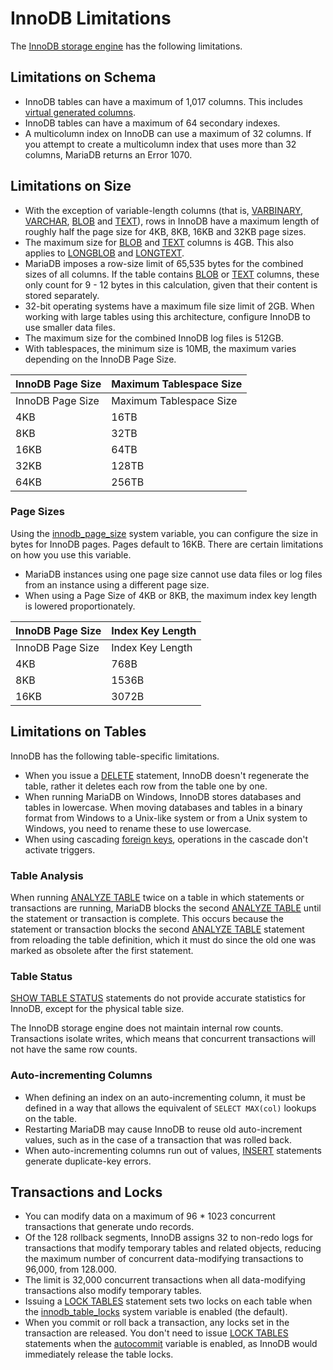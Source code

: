 
# InnoDB Limitations

The [InnoDB storage engine](README.md) has the following limitations.


## Limitations on Schema


* InnoDB tables can have a maximum of 1,017 columns. This includes [virtual generated columns](../../sql-statements-and-structure/sql-statements/data-definition/create/generated-columns.md).
* InnoDB tables can have a maximum of 64 secondary indexes.
* A multicolumn index on InnoDB can use a maximum of 32 columns. If you attempt to create a multicolumn index that uses more than 32 columns, MariaDB returns an Error 1070.


## Limitations on Size


* With the exception of variable-length columns (that is, [VARBINARY](../../data-types/string-data-types/varbinary.md), [VARCHAR](../../data-types/string-data-types/varchar.md), [BLOB](../../data-types/string-data-types/blob.md) and [TEXT](../../data-types/string-data-types/text.md)), rows in InnoDB have a maximum length of roughly half the page size for 4KB, 8KB, 16KB and 32KB page sizes.
* The maximum size for [BLOB](../../data-types/string-data-types/blob.md) and [TEXT](../../data-types/string-data-types/text.md) columns is 4GB. This also applies to [LONGBLOB](../../data-types/string-data-types/longblob.md) and [LONGTEXT](../../data-types/string-data-types/longtext.md).
* MariaDB imposes a row-size limit of 65,535 bytes for the combined sizes of all columns. If the table contains [BLOB](../../data-types/string-data-types/blob.md) or [TEXT](../../data-types/string-data-types/text.md) columns, these only count for 9 - 12 bytes in this calculation, given that their content is stored separately.
* 32-bit operating systems have a maximum file size limit of 2GB. When working with large tables using this architecture, configure InnoDB to use smaller data files.
* The maximum size for the combined InnoDB log files is 512GB.
* With tablespaces, the minimum size is 10MB, the maximum varies depending on the InnoDB Page Size.



| InnoDB Page Size | Maximum Tablespace Size |
| --- | --- |
| InnoDB Page Size | Maximum Tablespace Size |
| 4KB | 16TB |
| 8KB | 32TB |
| 16KB | 64TB |
| 32KB | 128TB |
| 64KB | 256TB |



### Page Sizes


Using the [innodb_page_size](innodb-system-variables.md#innodb_page_size) system variable, you can configure the size in bytes for InnoDB pages. Pages default to 16KB. There are certain limitations on how you use this variable.


* MariaDB instances using one page size cannot use data files or log files from an instance using a different page size.
* When using a Page Size of 4KB or 8KB, the maximum index key length is lowered proportionately.



| InnoDB Page Size | Index Key Length |
| --- | --- |
| InnoDB Page Size | Index Key Length |
| 4KB | 768B |
| 8KB | 1536B |
| 16KB | 3072B |



## Limitations on Tables


InnoDB has the following table-specific limitations.


* When you issue a [DELETE](../../sql-statements-and-structure/sql-statements/data-manipulation/changing-deleting-data/delete.md) statement, InnoDB doesn't regenerate the table, rather it deletes each row from the table one by one.
* When running MariaDB on Windows, InnoDB stores databases and tables in lowercase. When moving databases and tables in a binary format from Windows to a Unix-like system or from a Unix system to Windows, you need to rename these to use lowercase.
* When using cascading [foreign keys](../../../server-usage/replication-cluster-multi-master/optimization-and-tuning/optimization-and-indexes/foreign-keys.md), operations in the cascade don't activate triggers.


### Table Analysis


When running [ANALYZE TABLE](../../sql-statements-and-structure/sql-statements/table-statements/analyze-table.md) twice on a table in which statements or transactions are running, MariaDB blocks the second [ANALYZE TABLE](../../sql-statements-and-structure/sql-statements/table-statements/analyze-table.md) until the statement or transaction is complete. This occurs because the statement or transaction blocks the second [ANALYZE TABLE](../../sql-statements-and-structure/sql-statements/table-statements/analyze-table.md) statement from reloading the table definition, which it must do since the old one was marked as obsolete after the first statement.


### Table Status


[SHOW TABLE STATUS](../../sql-statements-and-structure/sql-statements/administrative-sql-statements/show/show-table-status.md) statements do not provide accurate statistics for InnoDB, except for the physical table size.


The InnoDB storage engine does not maintain internal row counts. Transactions isolate writes, which means that concurrent transactions will not have the same row counts.


### Auto-incrementing Columns


* When defining an index on an auto-incrementing column, it must be defined in a way that allows the equivalent of `SELECT MAX(col)` lookups on the table.
* Restarting MariaDB may cause InnoDB to reuse old auto-increment values, such as in the case of a transaction that was rolled back.
* When auto-incrementing columns run out of values, [INSERT](../../sql-statements-and-structure/sql-statements/data-manipulation/inserting-loading-data/insert.md) statements generate duplicate-key errors.


## Transactions and Locks


* You can modify data on a maximum of 96 * 1023 concurrent transactions that generate undo records.
* Of the 128 rollback segments, InnoDB assigns 32 to non-redo logs for transactions that modify temporary tables and related objects, reducing the maximum number of concurrent data-modifying transactions to 96,000, from 128.000.
* The limit is 32,000 concurrent transactions when all data-modifying transactions also modify temporary tables.
* Issuing a [LOCK TABLES](../../sql-statements-and-structure/sql-statements/transactions/lock-tables.md) statement sets two locks on each table when the [innodb_table_locks](innodb-system-variables.md#innodb_table_locks) system variable is enabled (the default).
* When you commit or roll back a transaction, any locks set in the transaction are released. You don't need to issue [LOCK TABLES](../../sql-statements-and-structure/sql-statements/transactions/lock-tables.md) statements when the [autocommit](../../../server-usage/replication-cluster-multi-master/optimization-and-tuning/system-variables/server-system-variables.md#autocommit) variable is enabled, as InnoDB would immediately release the table locks.

